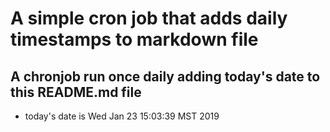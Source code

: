 A simple cron job that adds daily timestamps to markdown file
============================================================
## A chronjob run once daily adding today's date to this README.md file
* today's date is Wed Jan 23 15:03:39 MST 2019
